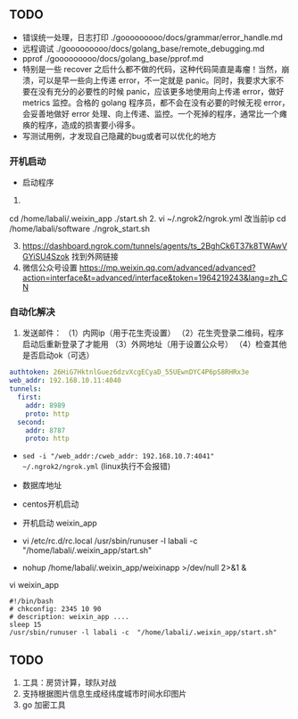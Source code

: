 
## TODO
+ 错误统一处理，日志打印
  ./gooooooooo/docs/grammar/error_handle.md
+ 远程调试
  ./gooooooooo/docs/golang_base/remote_debugging.md
+ pprof
  ./gooooooooo/docs/golang_base/pprof.md
+ 特别是一些 recover 之后什么都不做的代码，这种代码简直是毒瘤！当然，崩溃，可以是早一些向上传递 error，不一定就是 panic。同时，我要求大家不要在没有充分的必要性的时候 panic，应该更多地使用向上传递 error，做好 metrics 监控。合格的 golang 程序员，都不会在没有必要的时候无视 error，会妥善地做好 error 处理、向上传递、监控。一个死掉的程序，通常比一个瘫痪的程序，造成的损害要小得多。
+ 写测试用例，才发现自己隐藏的bug或者可以优化的地方


### 开机启动

+ 启动程序
1.
cd /home/labali/.weixin_app
./start.sh
2.
vi ~/.ngrok2/ngrok.yml
改当前ip
cd /home/labali/software
./ngrok_start.sh

3. https://dashboard.ngrok.com/tunnels/agents/ts_2BghCk6T37k8TWAwVGYiSU4Szok
   找到外网链接
4. 微信公众号设置
   https://mp.weixin.qq.com/advanced/advanced?action=interface&t=advanced/interface&token=1964219243&lang=zh_CN


### 自动化解决
1. 发送邮件：
   （1）内网ip（用于花生壳设置）
   （2）花生壳登录二维码，程序启动后重新登录了才能用
   （3）外网地址（用于设置公众号）
   （4）检查其他是否启动ok（可选）

```yml
authtoken: 26HiG7HktnlGuez6dzvXcgECyaD_55UEwnDYC4P6pS8RHRx3e
web_addr: 192.168.10.11:4040
tunnels:
  first:
    addr: 8989
    proto: http
  second:
    addr: 8787
    proto: http
```

+ `sed -i "/web_addr:/cweb_addr: 192.168.10.7:4041"  ~/.ngrok2/ngrok.yml` (linux执行不会报错)

+ 数据库地址

+ centos开机启动
+ 开机启动 weixin_app
+ vi /etc/rc.d/rc.local
  /usr/sbin/runuser -l labali -c  "/home/labali/.weixin_app/start.sh"
+ nohup /home/labali/.weixin_app/weixinapp >/dev/null 2>&1 &

vi weixin_app
```shell
#!/bin/bash
# chkconfig: 2345 10 90
# description: weixin_app ....
sleep 15
/usr/sbin/runuser -l labali -c  "/home/labali/.weixin_app/start.sh"
```


## TODO
1. 工具：房贷计算，球队对战
2. 支持根据图片信息生成经纬度城市时间水印图片
3. go 加密工具 